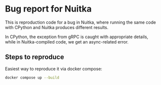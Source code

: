 # Bug report for Nuitka

This is reproduction code for a bug in Nuitka, where running the same code with
CPython and Nuitka produces different results.

In CPython, the exception from gRPC is caught with appropriate details, while
in Nuitka-compiled code, we get an async-related error.

## Steps to reproduce

Easiest way to reproduce it via docker compose:

```bash
docker compose up --build
```
